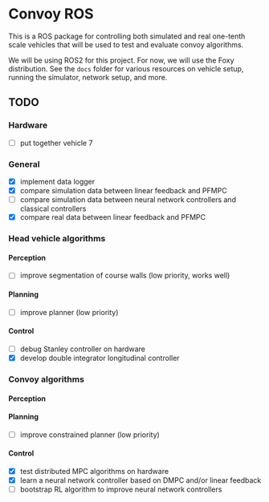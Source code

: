 # Convoy ROS

This is a ROS package for controlling both simulated and real one-tenth scale 
vehicles that will be used to test and evaluate convoy algorithms.

We will be using ROS2 for this project. For now, we will use the Foxy 
distribution. See the `docs` folder for various resources on vehicle setup, 
running the simulator, network setup, and more.

## TODO

### Hardware

- [ ] put together vehicle 7

### General

- [x] implement data logger
- [x] compare simulation data between linear feedback and PFMPC
- [ ] compare simulation data between neural network controllers and classical 
      controllers
- [x] compare real data between linear feedback and PFMPC

### Head vehicle algorithms

#### Perception

- [ ] improve segmentation of course walls (low priority, works well)

#### Planning

- [ ] improve planner (low priority)

#### Control

- [ ] debug Stanley controller on hardware
- [x] develop double integrator longitudinal controller

### Convoy algorithms

#### Perception

#### Planning

- [ ] improve constrained planner (low priority)

#### Control

- [x] test distributed MPC algorithms on hardware
- [x] learn a neural network controller based on DMPC and/or linear feedback
- [ ] bootstrap RL algorithm to improve neural network controllers
